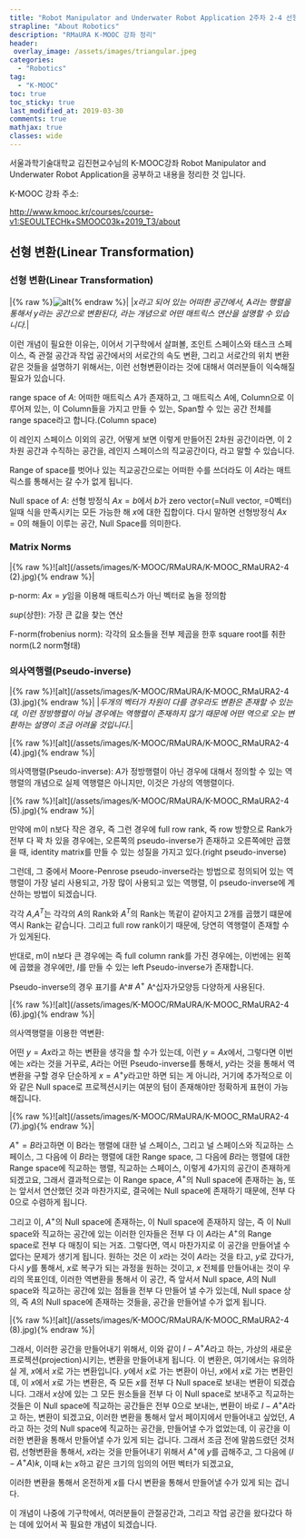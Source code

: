 ```yaml
---
title: "Robot Manipulator and Underwater Robot Application 2주차 2-4 선형 변환"
strapline: "About Robotics"
description: "RMaURA K-MOOC 강좌 정리"
header:
 overlay_image: /assets/images/triangular.jpeg
categories:
  - "Robotics"
tag:
  - "K-MOOC"
toc: true
toc_sticky: true
last_modified_at: 2019-03-30 
comments: true
mathjax: true
classes: wide
---
```


서울과학기술대학교 김진현교수님의 K-MOOC강좌 Robot Manipulator and Underwater Robot Application을 공부하고 내용을 정리한 것 입니다.

K-MOOC 강좌 주소: 

<http://www.kmooc.kr/courses/course-v1:SEOULTECHk+SMOOC03k+2019_T3/about>

## 선형 변환(Linear Transformation)

### 선형 변환(Linear Transformation)

|{% raw %}![alt](/assets/images/K-MOOC/RMaURA/K-MOOC_RMaURA2-4.jpg){% endraw %}|
|*$x$라고 되어 있는 어떠한 공간에서, $A$라는 행렬을 통해서 $y$라는 공간으로 변환된다, 라는 개념으로 어떤 매트릭스 연산을 설명할 수 있습니다.*|

이런 개념이 필요한 이유는, 이어서 기구학에서 살펴볼, 조인트 스페이스와 태스크 스페이스, 즉 관절 공간과 작업 공간에서의 서로간의 속도 변환, 그리고 서로간의 위치 변환 같은 것들을 설명하기 위해서는, 이런 선형변환이라는 것에 대해서 여러분들이 익숙해질 필요가 있습니다.

range space of $A$: 어떠한 매트릭스 $A$가 존재하고, 그 매트릭스 $A$에, Column으로 이루어져 있는, 이 Column들을 가지고 만들 수 있는, Span할 수 있는 공간 전체를 range space라고 합니다.(Column space)

이 레인지 스페이스 이외의 공간, 어떻게 보면 이렇게 만들어진 2차원 공간이라면, 이 2차원 공간과 수직하는 공간을, 레인지 스페이스의 직교공간이다, 라고 말할 수 있습니다.

Range of space를 벗어나 있는 직교공간으로는 어떠한 수를 쓰더라도 이 $A$라는 매트릭스를 통해서는 갈 수가 없게 됩니다.

Null space of $A$: 선형 방정식 $Ax=b$에서 $b$가 zero vector(=Null vector, =0벡터)일때 식을 만족시키는 모든 가능한 해 $x$에 대한 집합이다. 다시 말하면 선형방정식 $Ax=0$의 해들이 이루는 공간, Null Space를 의미한다.

### Matrix Norms

|{% raw %}![alt](/assets/images/K-MOOC/RMaURA/K-MOOC_RMaURA2-4 (2).jpg){% endraw %}|

p-norm: $Ax=y$임을 이용해 매트릭스가 아닌 벡터로 놈을 정의함

$sup$(상한): 가장 큰 값을 찾는 연산

F-norm(frobenius norm): 각각의 요소들을 전부 제곱을 한후 square root를 취한 norm(L2 norm형태)

### 의사역행렬(Pseudo-inverse)

|{% raw %}![alt](/assets/images/K-MOOC/RMaURA/K-MOOC_RMaURA2-4 (3).jpg){% endraw %}|
|*두개의 벡터가 차원이 다를 경우라도 변환은 존재할 수 있는데, 이런 정방행렬이 아닐 경우에는 역행렬이 존재하지 않기 때문에 어떤 역으로 오는 변환하는 설명이 조금 어려울 것입니다.*|

|{% raw %}![alt](/assets/images/K-MOOC/RMaURA/K-MOOC_RMaURA2-4 (4).jpg){% endraw %}|

의사역행렬(Pseudo-inverse): $A$가 정방행렬이 아닌 경우에 대해서 정의할 수 있는 역행렬의 개념으로 실제 역행렬은 아니지만, 이것은 가상의 역행렬이다.

|{% raw %}![alt](/assets/images/K-MOOC/RMaURA/K-MOOC_RMaURA2-4 (5).jpg){% endraw %}|

만약에 m이 n보다 작은 경우, 즉 그런 경우에 full row rank, 즉 row 방향으로 Rank가 전부 다 꽉 차 있을 경우에는, 오른쪽의 pseudo-inverse가 존재하고 오른쪽에만 곱했을 때, identity matrix를 만들 수 있는 성질을 가지고 있다.(right pseudo-inverse)

그런데, 그 중에서 Moore-Penrose pseudo-inverse라는 방법으로 정의되어 있는 역행렬이 가장 널리 사용되고, 가장 많이 사용되고 있는 역행렬, 이 pseudo-inverse에 계산하는 방법이 되겠습니다.

각각 $A$,$A^T$는 각각의 $A$의 Rank와 $A^T$의 Rank는 똑같이 같아지고 2개를 곱했기 떄문에 역시 Rank는 같습니다.
그리고 full row rank이기 때문에, 당연히 역행렬이 존재할 수가 있게된다.

반대로, m이 n보다 큰 경우에는 즉 full column rank를 가진 경우에는, 이번에는 왼쪽에 곱했을 경우에만, $I$를 만들 수 있는 left Pseudo-inverse가 존재합니다.

Pseudo-inverse의 경우 표기를 A^# $A^+$ A^십자가모양등 다양하게 사용된다.

|{% raw %}![alt](/assets/images/K-MOOC/RMaURA/K-MOOC_RMaURA2-4 (6).jpg){% endraw %}|

의사역행렬을 이용한 역변환:

어떤 $y=Ax$라고 하는 변환을 생각을 할 수가 있는데, 이런 $y=Ax$에서, 그렇다면 이번에는 $x$라는 것을 거꾸로, $A$라는 어떤 Pseudo-inverse를 통해서, $y$라는 것을 통해서 역변환을 구할 경우 단순하게 $x=A^+y$라고만 하면 되는 게 아니라, 거기에 추가적으로 이와 같은 Null space로 프로젝션시키는 여분의 텀이 존재해야만 정확하게 표현이 가능해집니다.

|{% raw %}![alt](/assets/images/K-MOOC/RMaURA/K-MOOC_RMaURA2-4 (7).jpg){% endraw %}|

$A^+=B$라고하면 이 B라는 행렬에 대한 널 스페이스, 그리고 널 스페이스와 직교하는 스페이스, 그 다음에 이 $B$라는 행렬에 대한 Range space, 그 다음에 $B$라는 행렬에 대한 Range space에 직교하는 행렬, 직교하는 스페이스, 이렇게 4가지의 공간이 존재하게 되겠고요, 그래서 결과적으로는 이 Range space, $A^+$의 Null space에 존재하는 놈, 또는 앞서서 연산했던 것과 마찬가지로, 결국에는 Null space에 존재하기 때문에, 전부 다 0으로 수렴하게 됩니다.

그리고 이, $A^+$의 Null space에 존재하는, 이 Null space에 존재하지 않는,
즉 이 Null space와 직교하는 공간에 있는 이러한 인자들은 전부 다 이 $A$라는 $A^+$의 Range space로 전부 다 매칭이 되는 거죠.
그렇다면, 역시 마찬가지로 이 공간을 만들어낼 수 없다는 문제가 생기게 됩니다.
원하는 것은 이 $x$라는 것이 $A$라는 것을 타고, $y$로 갔다가, 다시 $y$를 통해서, $x$로 복구가 되는 과정을 원하는 것이고, $x$ 전체를 만들어내는 것이 우리의 목표인데,
이러한 역변환을 통해서 이 공간, 즉 앞서서 Null space, $A$의 Null space와 직교하는 공간에 있는 점들을 전부 다 만들어 낼 수가 있는데,
Null space 상의, 즉 $A$의 Null space에 존재하는 것들을, 공간을 만들어낼 수가 없게 됩니다.

|{% raw %}![alt](/assets/images/K-MOOC/RMaURA/K-MOOC_RMaURA2-4 (8).jpg){% endraw %}|

그래서, 이러한 공간을 만들어내기 위해서, 이와 같이 $I-A^+A$라고 하는, 가상의 새로운 프로젝션(projection)시키는, 변환을 만들어내게 됩니다.
이 변환은, 여기에서는 유의하실 게, $x$에서 $x$로 가는 변환입니다. $y$에서 $x$로 가는 변환이 아닌, $x$에서 $x$로 가는 변환인데, 이 $x$에서 $x$로 가는 변환은, 즉 모든 $x$를 전부 다 Null space로 보내는 변환이 되겠습니다.
그래서 $x$상에 있는 그 모든 원소들을 전부 다 이 Null space로 보내주고 직교하는 것들은 이 Null space에 직교하는 공간들은 전부 0으로 보내는, 변환이 바로  $I-A^+A$라고 하는, 변환이 되겠고요,
이러한 변환을 통해서 앞서 페이지에서 만들어내고 싶었던, $A$라고 하는 것의 Null space에 직교하는 공간을, 만들어낼 수가 없었는데, 이 공간을 이러한 변환을 통해서 만들어낼 수가 있게 되는 겁니다.
그래서 조금 전에 말씀드렸던 것처럼, 선형변환을 통해서, $x$라는 것을 만들어내기 위해서 $A^+$에 $y$를 곱해주고,
그 다음에 $(I-A^+A)k$, 이때 $k$는 $x$하고 같은 크기의 임의의 어떤 벡터가 되겠고요,

이러한 변환을 통해서 온전하게 $x$를 다시 변환을 통해서 만들어낼 수가 있게 되는 겁니다.

이 개념이 나중에 기구학에서, 여러분들이 관절공간과, 그리고 작업 공간을 왔다갔다 하는 데에 있어서 꼭 필요한 개념이 되겠습니다.










